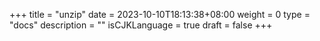 +++
title = "unzip"
date = 2023-10-10T18:13:38+08:00
weight = 0
type = "docs"
description = ""
isCJKLanguage = true
draft = false
+++